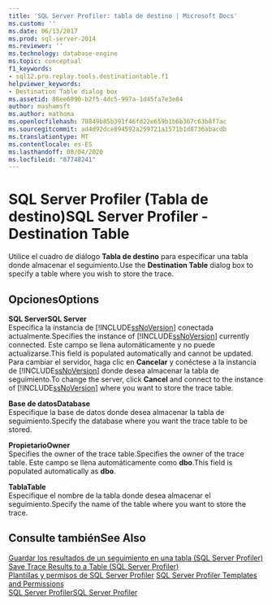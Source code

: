 ```yaml
---
title: 'SQL Server Profiler: tabla de destino | Microsoft Docs'
ms.custom: ''
ms.date: 06/13/2017
ms.prod: sql-server-2014
ms.reviewer: ''
ms.technology: database-engine
ms.topic: conceptual
f1_keywords:
- sql12.pro.replay.tools.destinationtable.f1
helpviewer_keywords:
- Destination Table dialog box
ms.assetid: 88ee6090-b2f5-4dc5-997a-1d45fa7e3e84
author: mashamsft
ms.author: mathoma
ms.openlocfilehash: 70849b85b391f46fd22e659b1b6b367c63b8f7ac
ms.sourcegitcommit: ad4d92dce894592a259721a1571b1d8736abacdb
ms.translationtype: MT
ms.contentlocale: es-ES
ms.lasthandoff: 08/04/2020
ms.locfileid: "87748241"
---
```

# <a name="sql-server-profiler---destination-table"></a><span data-ttu-id="ae433-102">SQL Server Profiler (Tabla de destino)</span><span class="sxs-lookup"><span data-stu-id="ae433-102">SQL Server Profiler - Destination Table</span></span>
  <span data-ttu-id="ae433-103">Utilice el cuadro de diálogo **Tabla de destino** para especificar una tabla donde almacenar el seguimiento.</span><span class="sxs-lookup"><span data-stu-id="ae433-103">Use the **Destination Table** dialog box to specify a table where you wish to store the trace.</span></span>  
  
## <a name="options"></a><span data-ttu-id="ae433-104">Opciones</span><span class="sxs-lookup"><span data-stu-id="ae433-104">Options</span></span>  
 <span data-ttu-id="ae433-105">**SQL Server**</span><span class="sxs-lookup"><span data-stu-id="ae433-105">**SQL Server**</span></span>  
 <span data-ttu-id="ae433-106">Especifica la instancia de [!INCLUDE[ssNoVersion](../includes/ssnoversion-md.md)] conectada actualmente.</span><span class="sxs-lookup"><span data-stu-id="ae433-106">Specifies the instance of [!INCLUDE[ssNoVersion](../includes/ssnoversion-md.md)] currently connected.</span></span> <span data-ttu-id="ae433-107">Este campo se llena automáticamente y no puede actualizarse.</span><span class="sxs-lookup"><span data-stu-id="ae433-107">This field is populated automatically and cannot be updated.</span></span> <span data-ttu-id="ae433-108">Para cambiar el servidor, haga clic en **Cancelar** y conéctese a la instancia de [!INCLUDE[ssNoVersion](../includes/ssnoversion-md.md)] donde desea almacenar la tabla de seguimiento.</span><span class="sxs-lookup"><span data-stu-id="ae433-108">To change the server, click **Cancel** and connect to the instance of [!INCLUDE[ssNoVersion](../includes/ssnoversion-md.md)] where you want to store the trace table.</span></span>  
  
 <span data-ttu-id="ae433-109">**Base de datos**</span><span class="sxs-lookup"><span data-stu-id="ae433-109">**Database**</span></span>  
 <span data-ttu-id="ae433-110">Especifique la base de datos donde desea almacenar la tabla de seguimiento.</span><span class="sxs-lookup"><span data-stu-id="ae433-110">Specify the database where you want the trace table to be stored.</span></span>  
  
 <span data-ttu-id="ae433-111">**Propietario**</span><span class="sxs-lookup"><span data-stu-id="ae433-111">**Owner**</span></span>  
 <span data-ttu-id="ae433-112">Specifies the owner of the trace table.</span><span class="sxs-lookup"><span data-stu-id="ae433-112">Specifies the owner of the trace table.</span></span> <span data-ttu-id="ae433-113">Este campo se llena automáticamente como **dbo**.</span><span class="sxs-lookup"><span data-stu-id="ae433-113">This field is populated automatically as **dbo**.</span></span>  
  
 <span data-ttu-id="ae433-114">**Tabla**</span><span class="sxs-lookup"><span data-stu-id="ae433-114">**Table**</span></span>  
 <span data-ttu-id="ae433-115">Especifique el nombre de la tabla donde desea almacenar el seguimiento.</span><span class="sxs-lookup"><span data-stu-id="ae433-115">Specify the name of the table where you want to store the trace.</span></span>  
  
## <a name="see-also"></a><span data-ttu-id="ae433-116">Consulte también</span><span class="sxs-lookup"><span data-stu-id="ae433-116">See Also</span></span>  
 <span data-ttu-id="ae433-117">[Guardar los resultados de un seguimiento en una tabla &#40;SQL Server Profiler&#41;](../tools/sql-server-profiler/save-trace-results-to-a-table-sql-server-profiler.md) </span><span class="sxs-lookup"><span data-stu-id="ae433-117">[Save Trace Results to a Table &#40;SQL Server Profiler&#41;](../tools/sql-server-profiler/save-trace-results-to-a-table-sql-server-profiler.md) </span></span>  
 <span data-ttu-id="ae433-118">[Plantillas y permisos de SQL Server Profiler](../tools/sql-server-profiler/sql-server-profiler-templates-and-permissions.md) </span><span class="sxs-lookup"><span data-stu-id="ae433-118">[SQL Server Profiler Templates and Permissions](../tools/sql-server-profiler/sql-server-profiler-templates-and-permissions.md) </span></span>  
 [<span data-ttu-id="ae433-119">SQL Server Profiler</span><span class="sxs-lookup"><span data-stu-id="ae433-119">SQL Server Profiler</span></span>](../tools/sql-server-profiler/sql-server-profiler.md)  
  
  
